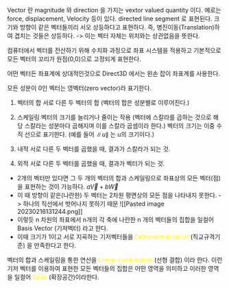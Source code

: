 Vector 란 magnitude 와 direction 을 가지는 vextor valued quantity 이다.
예로는 force, displacement, Velocity 등이 있다.
directed line segment 로 표현된다.
크기와 방향이 같은 벡터들끼리 서오 상등하다고 표현하다. 즉, 병진이동(Translation)하여 겹치는 것들은 상등하다.
-> 이는 벡터 자체는 위치와는 상관없음을 뜻한다.

컴퓨터에서 벡터를 전산하기 위해 수치화 과정으로 좌표 시스템을 적용하고 기본적으로 모든 벡터의 꼬리가 원점(0,0)으로 고정되게 표현한다.

어떤 벡터든 좌표계에 상대적인것으로 Direct3D 에서는 왼손 잡이 좌표계를 사용한다.

모든 성분이 0인 벡터는 영벡터(zero vector)라 표기한다.


1. 벡터의 합 
	서로 다른 두 벡터의 합 (벡터의 합은 성분별로 이루어진다.)

2. 스케일링
	벡터의 크기를 늘리거나 줄이는 작용 (벡터에 스칼라를 곱하는 것으로 해당 스칼라는 성분마다 곱해지며 이를 스칼라 곱셈이라 한다.)
	벡터의 크기는 이중 수직 선으로 표기한다. (예를 들어 $\left\|u\right\|$ 는 u의 크기이다.) 

3. 내적
	서로 다른 두 벡터를 곱했을 때, 결과가 스칼라가 되는 것.

4. 외적
	서로 다른 두 벡터를 곱했을 때, 결과가 벡터가 되는 것.


- 2개의 벡터만 있다면 그 두 개의 벡터의 합과 스케일링으로 좌표상의 모든 벡터(점)을 표현하는 것이 가능하다. $a\overrightarrow{V} + b\overrightarrow{W}$ 
- 이 때 방향이 같은(나란한) 두 벡터는 2차원 평면상의 모든 점을 나타내지 못한다. -> 하나의 직선에서 벗어나지 못하기 때문
![[Pasted image 20230216131244.png]]
- 이렇듯 n 차원의 좌표에서 n개의 각 축에 나란한 n 개의 벡터들의 집합을 일컬어 Basis Vector (기저벡터) 라고 한다.
- 이때 크기가 1이고 서로 지굑하는 기저벡터들을 <span style="color: yellow">Orthonotmalization</span> (직교규격기준) 을 만족한다고 한다.


벡터의 합과 스케일링을 통한 연산을 <span style="color: yellow">Linear combination</span> (선형 결합) 이라 한다.
이런 기저 벡터를 이용하여 표현한 모든 벡터들의 집합은 어떤 영역을 의미하고 이러한 영역을 일컬어 <span style="color: yellow">Span</span> (확장공간)이라한다. 


